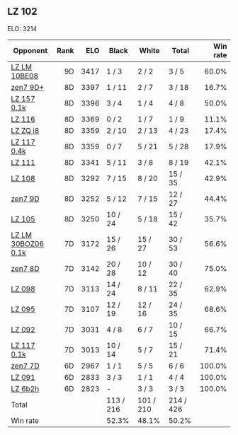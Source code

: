 ## LZ 102 ##

ELO: 3214

Opponent | Rank | ELO | Black | White | Total | Win rate
---------|-----:|----:|-------|-------|-------|-------:
[LZ LM 10BE08](LZ%20LM%2010BE08.md) | 9D | 3417 | 1 / 3 | 2 / 2 | 3 / 5 | 60.0%
[zen7 9D+](zen7%209D+.md) | 8D | 3397 | 1 / 11 | 2 / 7 | 3 / 18 | 16.7%
[LZ 157 0.1k](LZ%20157%200.1k.md) | 8D | 3396 | 3 / 4 | 1 / 4 | 4 / 8 | 50.0%
[LZ 116](LZ%20116.md) | 8D | 3369 | 0 / 2 | 1 / 7 | 1 / 9 | 11.1%
[LZ ZQ i8](LZ%20ZQ%20i8.md) | 8D | 3359 | 2 / 10 | 2 / 13 | 4 / 23 | 17.4%
[LZ 117 0.4k](LZ%20117%200.4k.md) | 8D | 3359 | 0 / 7 | 5 / 21 | 5 / 28 | 17.9%
[LZ 111](LZ%20111.md) | 8D | 3341 | 5 / 11 | 3 / 8 | 8 / 19 | 42.1%
[LZ 108](LZ%20108.md) | 8D | 3292 | 7 / 15 | 8 / 20 | 15 / 35 | 42.9%
[zen7 9D](zen7%209D.md) | 8D | 3252 | 5 / 12 | 7 / 15 | 12 / 27 | 44.4%
[LZ 105](LZ%20105.md) | 8D | 3250 | 10 / 24 | 5 / 18 | 15 / 42 | 35.7%
[LZ LM 30BOZ06 0.1k](LZ%20LM%2030BOZ06%200.1k.md) | 7D | 3172 | 15 / 26 | 15 / 27 | 30 / 53 | 56.6%
[zen7 8D](zen7%208D.md) | 7D | 3142 | 20 / 28 | 10 / 12 | 30 / 40 | 75.0%
[LZ 098](LZ%20098.md) | 7D | 3113 | 14 / 24 | 8 / 11 | 22 / 35 | 62.9%
[LZ 095](LZ%20095.md) | 7D | 3107 | 12 / 19 | 12 / 16 | 24 / 35 | 68.6%
[LZ 092](LZ%20092.md) | 7D | 3031 | 4 / 8 | 6 / 7 | 10 / 15 | 66.7%
[LZ 117 0.1k](LZ%20117%200.1k.md) | 7D | 3013 | 10 / 14 | 5 / 7 | 15 / 21 | 71.4%
[zen7 7D](zen7%207D.md) | 6D | 2967 | 1 / 1 | 5 / 5 | 6 / 6 | 100.0%
[LZ 091](LZ%20091.md) | 6D | 2833 | 3 / 3 | 1 / 1 | 4 / 4 | 100.0%
[LZ 6b2h](LZ%206b2h.md) | 6D | 2823 | - | 3 / 3 | 3 / 3 | 100.0%
Total | | | 113 / 216 | 101 / 210 | 214 / 426 | 
Win rate| | | 52.3% | 48.1% | 50.2% | 
